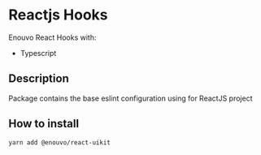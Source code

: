 # Reactjs Hooks

Enouvo React Hooks with:

- Typescript

## Description

Package contains the base eslint configuration using for ReactJS project

## How to install

`yarn add @enouvo/react-uikit`
